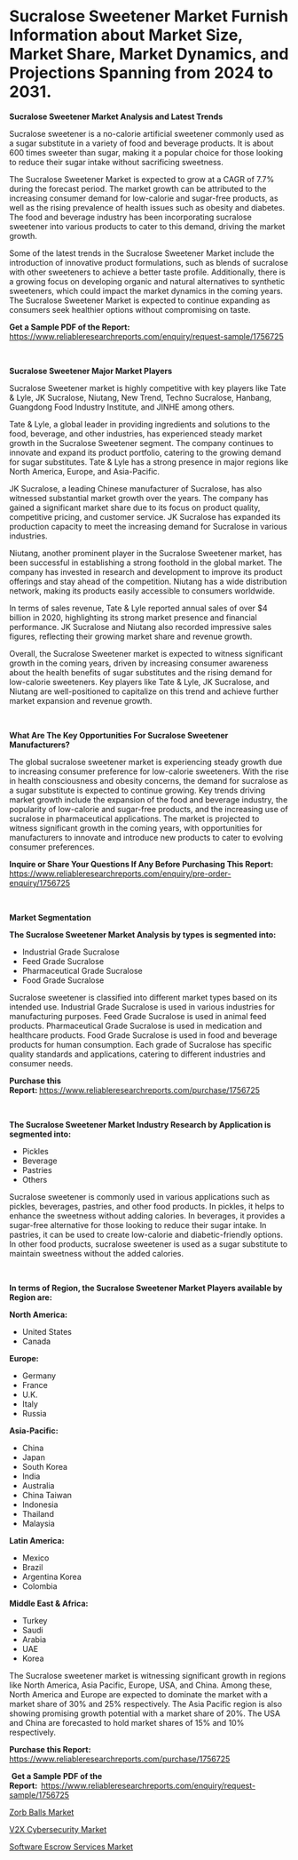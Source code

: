 <p><h1>Sucralose Sweetener Market Furnish Information about Market Size, Market Share, Market Dynamics, and Projections Spanning from 2024 to 2031.</h1></p><p><strong>Sucralose Sweetener Market Analysis and Latest Trends</strong></p>
<p><p>Sucralose sweetener is a no-calorie artificial sweetener commonly used as a sugar substitute in a variety of food and beverage products. It is about 600 times sweeter than sugar, making it a popular choice for those looking to reduce their sugar intake without sacrificing sweetness.</p><p>The Sucralose Sweetener Market is expected to grow at a CAGR of 7.7% during the forecast period. The market growth can be attributed to the increasing consumer demand for low-calorie and sugar-free products, as well as the rising prevalence of health issues such as obesity and diabetes. The food and beverage industry has been incorporating sucralose sweetener into various products to cater to this demand, driving the market growth.</p><p>Some of the latest trends in the Sucralose Sweetener Market include the introduction of innovative product formulations, such as blends of sucralose with other sweeteners to achieve a better taste profile. Additionally, there is a growing focus on developing organic and natural alternatives to synthetic sweeteners, which could impact the market dynamics in the coming years. The Sucralose Sweetener Market is expected to continue expanding as consumers seek healthier options without compromising on taste.</p></p>
<p><strong>Get a Sample PDF of the Report:&nbsp;</strong> <a href="https://www.reliableresearchreports.com/enquiry/request-sample/1756725">https://www.reliableresearchreports.com/enquiry/request-sample/1756725</a></p>
<p>&nbsp;</p>
<p><strong>Sucralose Sweetener Major Market Players</strong></p>
<p><p>Sucralose Sweetener market is highly competitive with key players like Tate & Lyle, JK Sucralose, Niutang, New Trend, Techno Sucralose, Hanbang, Guangdong Food Industry Institute, and JINHE among others.</p><p>Tate & Lyle, a global leader in providing ingredients and solutions to the food, beverage, and other industries, has experienced steady market growth in the Sucralose Sweetener segment. The company continues to innovate and expand its product portfolio, catering to the growing demand for sugar substitutes. Tate & Lyle has a strong presence in major regions like North America, Europe, and Asia-Pacific.</p><p>JK Sucralose, a leading Chinese manufacturer of Sucralose, has also witnessed substantial market growth over the years. The company has gained a significant market share due to its focus on product quality, competitive pricing, and customer service. JK Sucralose has expanded its production capacity to meet the increasing demand for Sucralose in various industries.</p><p>Niutang, another prominent player in the Sucralose Sweetener market, has been successful in establishing a strong foothold in the global market. The company has invested in research and development to improve its product offerings and stay ahead of the competition. Niutang has a wide distribution network, making its products easily accessible to consumers worldwide.</p><p>In terms of sales revenue, Tate & Lyle reported annual sales of over $4 billion in 2020, highlighting its strong market presence and financial performance. JK Sucralose and Niutang also recorded impressive sales figures, reflecting their growing market share and revenue growth.</p><p>Overall, the Sucralose Sweetener market is expected to witness significant growth in the coming years, driven by increasing consumer awareness about the health benefits of sugar substitutes and the rising demand for low-calorie sweeteners. Key players like Tate & Lyle, JK Sucralose, and Niutang are well-positioned to capitalize on this trend and achieve further market expansion and revenue growth.</p></p>
<p>&nbsp;</p>
<p><strong>What Are The Key Opportunities For Sucralose Sweetener Manufacturers?</strong></p>
<p><p>The global sucralose sweetener market is experiencing steady growth due to increasing consumer preference for low-calorie sweeteners. With the rise in health consciousness and obesity concerns, the demand for sucralose as a sugar substitute is expected to continue growing. Key trends driving market growth include the expansion of the food and beverage industry, the popularity of low-calorie and sugar-free products, and the increasing use of sucralose in pharmaceutical applications. The market is projected to witness significant growth in the coming years, with opportunities for manufacturers to innovate and introduce new products to cater to evolving consumer preferences.</p></p>
<p><strong>Inquire or Share Your Questions If Any Before Purchasing This Report:</strong> <a href="https://www.reliableresearchreports.com/enquiry/pre-order-enquiry/1756725">https://www.reliableresearchreports.com/enquiry/pre-order-enquiry/1756725</a></p>
<p>&nbsp;</p>
<p><strong>Market Segmentation</strong></p>
<p><strong>The Sucralose Sweetener Market Analysis by types is segmented into:</strong></p>
<p><ul><li>Industrial Grade Sucralose</li><li>Feed Grade Sucralose</li><li>Pharmaceutical Grade Sucralose</li><li>Food Grade Sucralose</li></ul></p>
<p><p>Sucralose sweetener is classified into different market types based on its intended use. Industrial Grade Sucralose is used in various industries for manufacturing purposes. Feed Grade Sucralose is used in animal feed products. Pharmaceutical Grade Sucralose is used in medication and healthcare products. Food Grade Sucralose is used in food and beverage products for human consumption. Each grade of Sucralose has specific quality standards and applications, catering to different industries and consumer needs.</p></p>
<p><strong>Purchase this Report:&nbsp;</strong><a href="https://www.reliableresearchreports.com/purchase/1756725">https://www.reliableresearchreports.com/purchase/1756725</a></p>
<p>&nbsp;</p>
<p><strong>The Sucralose Sweetener Market Industry Research by Application is segmented into:</strong></p>
<p><ul><li>Pickles</li><li>Beverage</li><li>Pastries</li><li>Others</li></ul></p>
<p><p>Sucralose sweetener is commonly used in various applications such as pickles, beverages, pastries, and other food products. In pickles, it helps to enhance the sweetness without adding calories. In beverages, it provides a sugar-free alternative for those looking to reduce their sugar intake. In pastries, it can be used to create low-calorie and diabetic-friendly options. In other food products, sucralose sweetener is used as a sugar substitute to maintain sweetness without the added calories.</p></p>
<p>&nbsp;</p>
<p><strong>In terms of Region, the Sucralose Sweetener Market Players available by Region are:</strong></p>
<p>
    <p> <strong> North America: </strong>
        <ul>
            <li>United States</li>
            <li>Canada</li>
        </ul>
        </p> 
    <p> <strong> Europe: </strong>
        <ul>
            <li>Germany</li>
            <li>France</li>
            <li>U.K.</li>
            <li>Italy</li>
            <li>Russia</li>
        </ul>
        </p> 
    <p> <strong> Asia-Pacific: </strong>
        <ul>
            <li>China</li>
            <li>Japan</li>
            <li>South Korea</li>
            <li>India</li>
            <li>Australia</li>
            <li>China Taiwan</li>
            <li>Indonesia</li>
            <li>Thailand</li>
            <li>Malaysia</li>
        </ul>
        </p> 
    <p> <strong> Latin America: </strong>
        <ul>
            <li>Mexico</li>
            <li>Brazil</li>
            <li>Argentina Korea</li>
            <li>Colombia</li>
        </ul>
        </p> 
    <p> <strong> Middle East & Africa: </strong>
        <ul>
            <li>Turkey</li>
            <li>Saudi</li>
            <li>Arabia</li>
            <li>UAE</li>
            <li>Korea</li>
        </ul>
    </p>
    </p>
<p><p>The Sucralose sweetener market is witnessing significant growth in regions like North America, Asia Pacific, Europe, USA, and China. Among these, North America and Europe are expected to dominate the market with a market share of 30% and 25% respectively. The Asia Pacific region is also showing promising growth potential with a market share of 20%. The USA and China are forecasted to hold market shares of 15% and 10% respectively.</p></p>
<p><strong>Purchase this Report: </strong><a href="https://www.reliableresearchreports.com/purchase/1756725">https://www.reliableresearchreports.com/purchase/1756725</a></p>
<p>&nbsp;<strong>Get a Sample PDF of the Report:&nbsp;&nbsp;</strong><a href="https://www.reliableresearchreports.com/enquiry/request-sample/1756725">https://www.reliableresearchreports.com/enquiry/request-sample/1756725</a></p>
<p><strong></strong></p>
<p><p><a href="https://view.publitas.com/reportprime-1/zorb-balls-market-research-report-provides-thorough-industry-overview-which-offers-an-in-depth-analysis-of-product-trends-and-new-market-divisions/">Zorb Balls Market</a></p><p><a href="https://view.publitas.com/reportprime-1/v2x-cybersecurity-market-a-comprehensive-report-of-its-market-share-growth-trends-2023-2030/">V2X Cybersecurity Market</a></p><p><a href="https://view.publitas.com/reportprime-1/software-escrow-services-market-size-and-examines-its-market-scope-with-a-primary-focus-on-growth-opportunities-and-forecasted-trends-spanning-from-2023-to-2030/">Software Escrow Services Market</a></p></p>